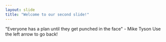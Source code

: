 ```yaml
---
layout: slide
title: "Welcome to our second slide!"
---
```

"Everyone has a plan until they get punched in the face" - Mike Tyson
Use the left arrow to go back!
